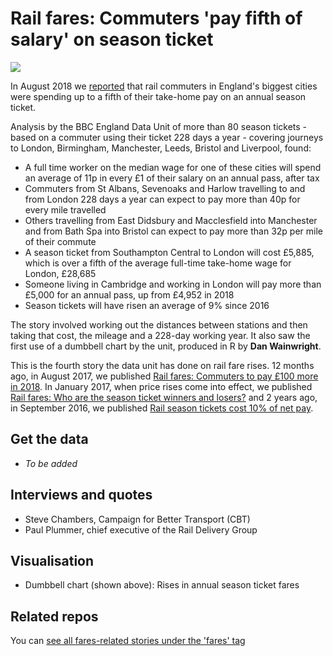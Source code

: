 # Rail fares: Commuters 'pay fifth of salary' on season ticket

![](https://ichef.bbci.co.uk/news/624/cpsprodpb/0D3B/production/_102978330_railfaredumbell2-nc.png)

In August 2018 we [reported](https://www.bbc.co.uk/news/uk-england-45174496) that rail commuters in England's biggest cities were spending up to a fifth of their take-home pay on an annual season ticket.

Analysis by the BBC England Data Unit of more than 80 season tickets - based on a commuter using their ticket 228 days a year - covering journeys to London, Birmingham, Manchester, Leeds, Bristol and Liverpool, found:

* A full time worker on the median wage for one of these cities will spend an average of 11p in every £1 of their salary on an annual pass, after tax
* Commuters from St Albans, Sevenoaks and Harlow travelling to and from London 228 days a year can expect to pay more than 40p for every mile travelled
* Others travelling from East Didsbury and Macclesfield into Manchester and from Bath Spa into Bristol can expect to pay more than 32p per mile of their commute
* A season ticket from Southampton Central to London will cost £5,885, which is over a fifth of the average full-time take-home wage for London, £28,685
* Someone living in Cambridge and working in London will pay more than £5,000 for an annual pass, up from £4,952 in 2018
* Season tickets will have risen an average of 9% since 2016

The story involved working out the distances between stations and then taking that cost, the mileage and a 228-day working year. It also saw the first use of a dumbbell chart by the unit, produced in R by **Dan Wainwright**. 

This is the fourth story the data unit has done on rail fare rises. 12 months ago, in August 2017, we published [Rail fares: Commuters to pay £100 more in 2018](https://github.com/BBC-Data-Unit/rail-season-ticket-rises-2018). In January 2017, when price rises come into effect, we published [Rail fares: Who are the season ticket winners and losers?](https://github.com/BBC-Data-Unit/rail-season-ticket-rises) and 2 years ago, in September 2016, we published [Rail season tickets cost 10% of net pay](https://github.com/BBC-Data-Unit/rail-season-tickets). 


## Get the data

* *To be added*

## Interviews and quotes

* Steve Chambers, Campaign for Better Transport (CBT)
* Paul Plummer, chief executive of the Rail Delivery Group

## Visualisation

* Dumbbell chart (shown above): Rises in annual season ticket fares

## Related repos

You can [see all fares-related stories under the 'fares' tag](https://github.com/BBC-Data-Unit?utf8=%E2%9C%93&q=fares&type=&language=)
